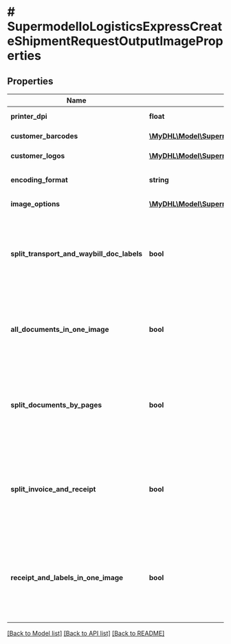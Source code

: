 # # SupermodelIoLogisticsExpressCreateShipmentRequestOutputImageProperties

## Properties

Name | Type | Description | Notes
------------ | ------------- | ------------- | -------------
**printer_dpi** | **float** | Printer DPI Resolution for X-axis and Y-axis (in DPI) for transport label and waybill document output | [optional]
**customer_barcodes** | [**\MyDHL\Model\SupermodelIoLogisticsExpressCreateShipmentRequestOutputImagePropertiesCustomerBarcodesInner[]**](SupermodelIoLogisticsExpressCreateShipmentRequestOutputImagePropertiesCustomerBarcodesInner.md) | Customer barcodes to be printed on supported transport label templates | [optional]
**customer_logos** | [**\MyDHL\Model\SupermodelIoLogisticsExpressCreateShipmentRequestOutputImagePropertiesCustomerLogosInner[]**](SupermodelIoLogisticsExpressCreateShipmentRequestOutputImagePropertiesCustomerLogosInner.md) | Customer Logo Image to be printed on transport label | [optional]
**encoding_format** | **string** | Please provide the format of the output documents. Note that invoice and receipt will always come back as PDF | [optional] [default to 'pdf']
**image_options** | [**\MyDHL\Model\SupermodelIoLogisticsExpressCreateShipmentRequestOutputImagePropertiesImageOptionsInner[]**](SupermodelIoLogisticsExpressCreateShipmentRequestOutputImagePropertiesImageOptionsInner.md) | Here the image options are defined for label, waybillDoc, invoice, receipt and QRcode | [optional]
**split_transport_and_waybill_doc_labels** | **bool** | When set to true it will generate a single PDF or thermal output file for the Transport Label, a single PDF or thermal output file for the Waybill document and a single PDF file consisting of Commercial Invoice and Shipment Receipt. The default value is false, a single PDF or thermal output image file consists of Transport Label and single PDF or thermal output image file for Waybill Document will be returned in create shipment response. | [optional]
**all_documents_in_one_image** | **bool** | When set to true it will generate a single PDF or thermal output image file consists of Transport Label, Waybill Document, Shipment Receipt and Commercial Invoice.&lt;BR&gt;          The default value is false, where a single PDF or thermal output image file consists of Transport Label + Waybill Document and single PDF or thermal output image file for Shipment Receipt and Customs Invoice will be returned. | [optional]
**split_documents_by_pages** | **bool** | When set to true it will generate a single PDF or thermal output image file for each page for the Transport Label and single PDF or thermal output image file for Waybill Document will be returned in the create shipment response. The default value is false, a single PDF or thermal output image file for each page for Transport Label and single PDF or thermal output image file for Waybill Document will be returned in create shipment response. | [optional]
**split_invoice_and_receipt** | **bool** | When set to true it will generate a single PDF or thermal output image file consisting of Transport Label + Waybill Document, a single file consist of Commercial Invoice and a single file consist of Shipment Receipt. The default value is false, a single PDF or thermal output image file consists of Transport Label + Waybill Document and single PDF or thermal output image file for Shipment Receipt and Customs Invoice will be returned in create shipment response. | [optional]
**receipt_and_labels_in_one_image** | **bool** | When set to true it will generate a single PDF file consisting of Transport Label, Waybill Document and Shipment Receipt. The default value is false, a single PDF or thermal output image file consists of Transport Label + Waybill Document and single PDF file for Shipment Receipt will be returned in create shipment response.  Applicable only when #/outputImageProperties/imageOptions/0/typeCode is &#39;receipt&#39; and #/outputImageProperties/encodingFormat is PDF. | [optional]

[[Back to Model list]](../../README.md#models) [[Back to API list]](../../README.md#endpoints) [[Back to README]](../../README.md)

